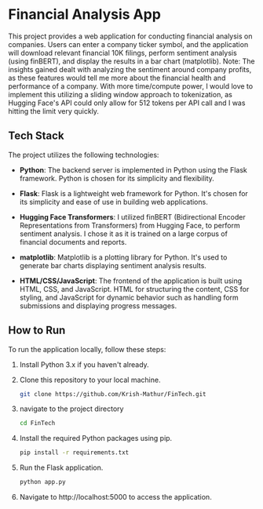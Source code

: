 # Financial Analysis App

This project provides a web application for conducting financial analysis on companies. Users can enter a company ticker symbol, and the application will download relevant financial 10K filings, perform sentiment analysis (using finBERT), and display the results in a bar chart (matplotlib).
Note: The insights gained dealt with analyzing the sentiment around company profits, as these features would tell me more about the financial health and performance of a company.
With more time/compute power, I would love to implement this utilizing a sliding window approach to tokenization, as Hugging Face's API could only allow for 512 tokens per API call and I was hitting the limit very quickly. 

## Tech Stack

The project utilizes the following technologies:

- **Python**: The backend server is implemented in Python using the Flask framework. Python is chosen for its simplicity and flexibility.
  
- **Flask**: Flask is a lightweight web framework for Python. It's chosen for its simplicity and ease of use in building web applications.

- **Hugging Face Transformers**: I utilized finBERT (Bidirectional Encoder Representations from Transformers) from Hugging Face, to perform sentiment analysis. I chose it as it is trained on a large corpus of financial documents and reports.

- **matplotlib**: Matplotlib is a plotting library for Python. It's used to generate bar charts displaying sentiment analysis results.

- **HTML/CSS/JavaScript**: The frontend of the application is built using HTML, CSS, and JavaScript. HTML for structuring the content, CSS for styling, and JavaScript for dynamic behavior such as handling form submissions and displaying progress messages.


## How to Run

To run the application locally, follow these steps:

1. Install Python 3.x if you haven't already.

2. Clone this repository to your local machine.

   ```bash
   git clone https://github.com/Krish-Mathur/FinTech.git
   ```
3. navigate to the project directory
   ```bash
   cd FinTech
   ```
4. Install the required Python packages using pip.
   ```bash
   pip install -r requirements.txt
   ```
5. Run the Flask application.
   ```bash
   python app.py
   ```
6. Navigate to http://localhost:5000 to access the application.
